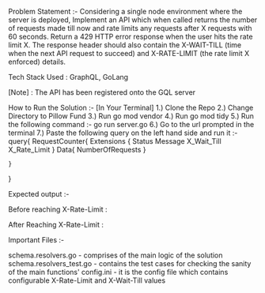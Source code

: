 Problem Statement :- Considering a single node environment where the server is deployed, Implement an API
which when called returns the number of requests made till now and rate limits any
requests after X requests with 60 seconds. Return a 429 HTTP error response when the
user hits the rate limit X. The response header should also contain the X-WAIT-TILL
(time when the next API request to succeed) and X-RATE-LIMIT (the rate limit X
enforced) details.

Tech Stack Used : GraphQL, GoLang

[Note] : The API has been registered onto the GQL server

How to Run the Solution :- 
[In Your Terminal]
1.) Clone the Repo
2.) Change Directory to Pillow Fund
3.) Run go mod vendor
4.) Run go mod tidy
5.) Run the following command :- go run server.go
6.) Go to the url prompted in the terminal
7.) Paste the following query on the left hand side and run it :- 
query{
    RequestCounter{
        Extensions {
        Status
        Message
        X_Wait_Till
        X_Rate_Limit
        }
        Data{
        NumberOfRequests
        }
    
    }
}

Expected output :-

Before reaching X-Rate-Limit :






After Reaching X-Rate-Limit :




Important Files :-

schema.resolvers.go - comprises of the main logic of the solution
schema.resolvers_test.go - contains the test cases for checking the sanity of the main functions'
config.ini - it is the config file which contains configurable X-Rate-Limit and X-Wait-Till values

